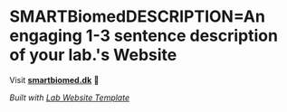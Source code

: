 
# SMARTBiomedDESCRIPTION=An engaging 1-3 sentence description of your lab.'s Website

Visit **[smartbiomed.dk](http://smartbiomed.dk)** 🚀

_Built with [Lab Website Template](https://greene-lab.gitbook.io/lab-website-template-docs)_
